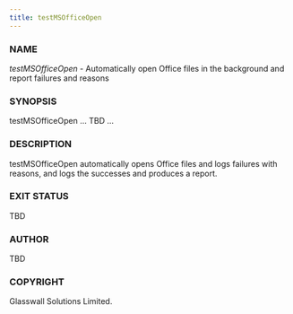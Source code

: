 ```yaml
---
title: testMSOfficeOpen
---
```


### NAME
*testMSOfficeOpen* - Automatically open Office files in the background and report failures and reasons

### SYNOPSIS
testMSOfficeOpen ... TBD ...

### DESCRIPTION
testMSOfficeOpen automatically opens Office files and logs failures with reasons, and logs the successes and produces a report.

### **EXIT STATUS**  
TBD

### AUTHOR
TBD

### COPYRIGHT
Glasswall Solutions Limited.